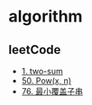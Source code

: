 # algorithm

## leetCode
-  [1. two-sum](./leetcode/two-sum.js)
-  [50. Pow(x, n)](./leetcode/powx-n.js)
-  [76. 最小覆盖子串](./leetcode/minimum-window-substring.js)